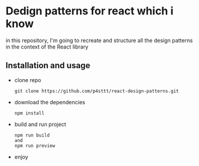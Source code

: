 # Dedign patterns for react which i know

in this repository, I'm going to recreate and structure all the design patterns in the context of the React library

## Installation and usage

- clone repo
  
  ```terminal
  git clone https://github.com/p4sttt/react-design-patterns.git
  ```

- download  the dependencies

  ```terminal
  npm install
  ```

- build and run project

  ```terminal
  npm run build
  and
  npm run preview
  ```

- enjoy
